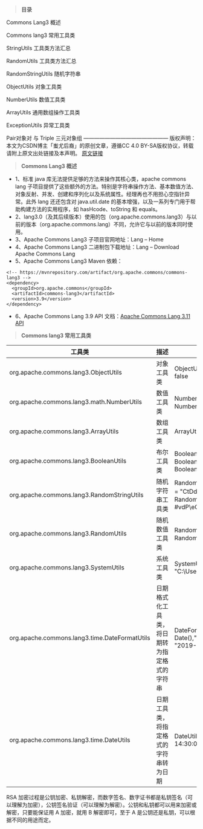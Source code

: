 > **目录**

Commons Lang3 概述

Commons lang3 常用工具类

StringUtils 工具类方法汇总

RandomUtils 工具类方法汇总

RandomStringUtils 随机字符串

ObjectUtils 对象工具类

NumberUtils 数值工具类

ArrayUtils 通用数组操作工具类

ExceptionUtils 异常工具类

Pair对象对 与 Triple 三元对象组
————————————————
版权声明：本文为CSDN博主「蚩尤后裔」的原创文章，遵循CC 4.0 BY-SA版权协议，转载请附上原文出处链接及本声明。
[原文链接](https://blog.csdn.net/wangmx1993328/article/details/102488632/)


> **Commons Lang3 概述**

+ 1、标准 java 库无法提供足够的方法来操作其核心类，apache commons lang 子项目提供了这些额外的方法。特别是字符串操作方法、基本数值方法、对象反射、并发、创建和序列化以及系统属性。经理再也不用担心空指针异常。此外 lang 还还包含对 java.util.date 的基本增强，以及一系列专门用于帮助构建方法的实用程序，如 hasHcode、toString 和 equals。
+ 2、lang3.0（及其后续版本）使用的包（org.apache.commons.lang3）与以前的版本（org.apache.commons.lang）不同，允许它与以前的版本同时使用。
+ 3、Apache Commons Lang3 子项目官网地址：Lang – Home
+ 4、Apache Commons Lang3 二进制包下载地址：Lang – Download Apache Commons Lang
+ 5、Apache Commons Lang3 Maven 依赖：

```
<!-- https://mvnrepository.com/artifact/org.apache.commons/commons-lang3 -->
<dependency>
  <groupId>org.apache.commons</groupId>
  <artifactId>commons-lang3</artifactId>
  <version>3.9</version>
</dependency>
```
+ 6、Apache Commons Lang 3.9 API 文档：[Apache Commons Lang 3.11 API](https://commons.apache.org/proper/commons-lang/javadocs/api-release/index.html)

> **Commons lang3 常用工具类**

| 工具类 | 描述 | 示例 |
| --------| --------| --------|
| org.apache.commons.lang3.ObjectUtils | 对象工具类 | ObjectUtils.isNotEmpty(new int[]{}) = false |
| org.apache.commons.lang3.math.NumberUtils | 数值工具类 | NumberUtils.toInt(null) = 0，NumberUtils.toInt("1") = 1 |
| org.apache.commons.lang3.ArrayUtils |	数组工具类 | ArrayUtils.remove([1, 0], 1) = [1] |
| org.apache.commons.lang3.BooleanUtils	| 布尔工具类 | BooleanUtils.toInteger(true) = 1，BooleanUtils.toBoolean(1) = Boolean.TRUE |
| org.apache.commons.lang3.RandomStringUtils | 随机字符串工具类 | RandomStringUtils.randomAlphabetic(10) = "CtDdCZEldF"，RandomStringUtils.randomGraph(10) = #vdP\eCl@F |
| org.apache.commons.lang3.RandomUtils | 随机数值工具类 | RandomUtils.nextBoolean()，RandomUtils.nextInt(100,1000) |
| org.apache.commons.lang3.SystemUtils | 系统工具类 | SystemUtils.getUserHome() = "C:\Users\Think" |
| org.apache.commons.lang3.time.DateFormatUtils | 日期格式化工具类，将日期转为指定格式的字符串 | DateFormatUtils.format(new Date(),"yyyy-MM-dd HH:mm:dd") = "2019-11-11 11:11:11" | 
| org.apache.commons.lang3.time.DateUtils | 日期工具类，将指定格式的字符串转为日期	| DateUtils.parseDate("1993-09-08 14:30:08","yyyy-MM-dd HH:mm:dd") |

RSA 加密过程是公钥加密、私钥解密，而数字签名、数字证书都是私钥签名（可以理解为加密），公钥签名验证（可以理解为解密）。公钥和私钥都可以用来加密或解密，只要能保证用 A 加密，就用 B 解密即可，至于 A 是公钥还是私钥，可以根据不同的用途而定。